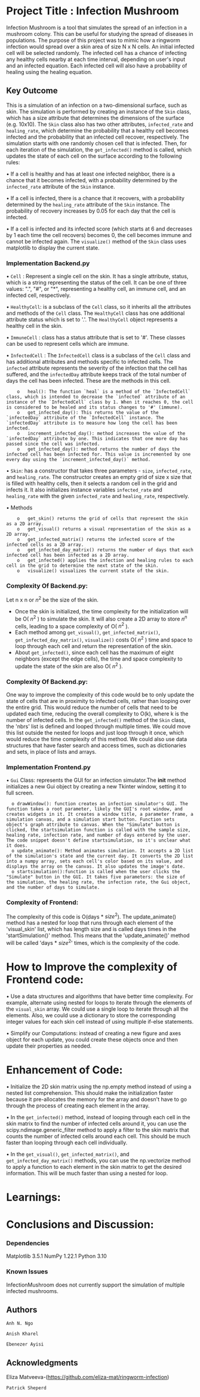 # Project Title : Infection Mushroom
Infection Mushroom is a tool that simulates the spread of an infection in a mushroom colony. This can be useful for studying the spread of diseases in populations. The purpose of this project was to mimic how a ringworm infection would spread over a skin area of size N x N cells. An initial infected cell will be selected randomly. The infected cell has a chance of infecting any healthy cells nearby at each time interval, depending on user's input and an infected equation. Each infected cell will also have a probability of healing using the healing equation.



## Key Outcome
This is a simulation of an infection on a two-dimensional surface, such as skin. The simulation is performed by creating an instance of the `Skin` class, which has a size attribute that determines the dimensions of the surface (e.g. 10x10). The `Skin` class also has two other attributes, `infected_rate` and `healing_rate`, which determine the probability that a healthy cell becomes infected and the probability that an infected cell recover, respectively. The simulation starts with one randomly chosen cell that is infected. Then, for each iteration of the simulation, the `get_infected()` method is called, which updates the state of each cell on the surface according to the following rules:

•	If a cell is healthy and has at least one infected neighbor, there is a chance that it becomes infected, with a probability determined by the `infected_rate` attribute of the `Skin` instance.

•	If a cell is infected, there is a chance that it recovers, with a probability determined by the `healing_rate` attribute of the `Skin` instance. The probability of recovery increases by 0.05 for each day that the cell is infected.

•	If a cell is infected and its infected score (which starts at 6 and decreases by 1 each time the cell recovers) becomes 0, the cell becomes immune and cannot be infected again.
 The `visualize()` method of the `Skin` class uses matplotlib to display the current state.
 
 
 
### Implementation Backend.py
•	`Cell` : Represent a single cell on the skin. It has a single attribute, status, which is a string representing the status of the cell. It can be one of three values: ".", "#", or "*", representing a healthy cell, an immune cell, and an infected cell, respectively. 

•	`HealthyCell`: is a subclass of the `Cell` class, so it inherits all the attributes and methods of the `Cell` class. The `HealthyCell` class has one additional attribute status which is set to '.'. The `HealthyCell` object represents a healthy cell in the skin.

•	`ImmuneCell` : class has a status attribute that is set to '#'. These classes can be used to represent cells which are immune.

•	`InfectedCell` : The `InfectedCell` class is a subclass of the `Cell` class and has additional attributes and methods specific to infected cells. The `infected` attribute represents the severity of the infection that the cell has suffered, and the `infectedDay` attribute keeps track of the total number of days the cell has been infected. These are the methods in this cell.

        o   heal(): The function `heal` is a method of the `InfectedCell` class, which is intended to decrease the `infected` attribute of an instance of the `InfectedCell` class by 1. When it reaches 0, the cell is considered to be healed and its status changes to '#' (immune).
        o   get_infected_day(): This returns the value of the `infectedDay` attribute of the `InfectedCell` instance. The `infectedDay` attribute is to measure how long the cell has been infected.
        o	increment_infected_day(): method increases the value of the `infectedDay` attribute by one. This indicates that one more day has passed since the cell was infected.
        o	get_infected_day(): method returns the number of days the infected cell has been infected for. This value is incremented by one every day using the `increment_infected_day()` method.
      
•	`Skin`: has a constructor that takes three parameters - `size`, `infected_rate`, and `healing_rate`. The constructor creates an empty grid of size x size that is filled with healthy cells, then it selects a random cell in the grid and infects it. It also initializes instance variables `infected_rate` and `healing_rate` with the given `infected_rate` and `healing_rate`, respectively.

•	Methods

        o   get_skin() returns the grid of cells that represent the skin as a 2D array.
        o	get_visual() returns a visual representation of the skin as a 2D array.
        o	get_infected_matrix() returns the infected score of the infected cells as a 2D array.
        o	get_infected_day_matrix() returns the number of days that each infected cell has been infected as a 2D array.
        o	get_infected() applies the infection and healing rules to each cell in the grid to determine the next state of the skin.
        o	visualize() visualizes the current state of the skin.

### Complexity Of Backend.py:
Let n x n or $n^2$ be the size of the skin.

- Once the skin is initialized, the time complexity for the initialization will be O( $n^2$ ) to simulate the skin. It will also create a 2D array to store $n^n$ cells, leading to a space complexity of O( $n^2$ ).
- Each method among `get_visual()`, `get_infected_matrix()`, `get_infected_day_matrix()`, `visualize()` costs O( $n^2$ ) time and space to loop through each cell and return the representation of the skin. 
- About `get_infected()`, since each cell has the maximum of eight neighbors (except the edge cells), the time and space complexity to update the state of the skin are also O( $n^2$ ).

### Complexity Of Backend.py:
One way to improve the complexity of this code would be to only update the state of cells that are in proximity to infected cells, rather than looping over the entire grid. This would reduce the number of cells that need to be updated each time, reducing the overall complexity to O(k), where k is the number of infected cells. 
In the `get_infected()` method of the `Skin` class, the 'nbrs' list is defined and looped through multiple times. We could move this list outside the nested for loops and just loop through it once, which would reduce the time complexity of this method. We could also use data structures that have faster search and access times, such as dictionaries and sets, in place of lists and arrays.



### Implementation Frontend.py
•	`Gui` Class: represents the GUI for an infection simulator.The __init__ method initializes a new Gui object by creating a new Tkinter window, setting it to full screen.

      o	drawWindow(): function creates an infection simulator's GUI. The function takes a root parameter, likely the GUI's root window, and creates widgets in it. It creates a window title, a parameter frame, a simulation canvas, and a simulation start button. Function sets object's graph attribute to canvas. When the "Simulate" button is clicked, the startsimulation function is called with the sample size, healing rate, infection rate, and number of days entered by the user. The code snippet doesn't define startsimulation, so it's unclear what it does.
      o	update_animate(): Method animates simulation. It accepts a 2D list of the simulation's state and the current day. It converts the 2D list into a numpy array, sets each cell's color based on its value, and displays the array on the canvas. It also updates the image's date.
      o	startsimulation():function is called when the user clicks the "Simulate" button in the GUI. It takes five parameters: the size of the simulation, the healing rate, the infection rate, the Gui object, and the number of days to simulate.

### Complexity of Frontend:
The complexity of this code is O(days * $size^2$). The update_animate() method has a nested for loop that runs through each element of the 'visual_skin' list, which has length size and is called days times in the 'startSimulation()' method. This means that the 'update_animate()' method will be called 'days * $size^2$' times, which is the complexity of the code.

# How to Improve the complexity of Frontend code:
•	Use a data structures and algorithms that have better time complexity. For example, alternate using nested for loops to iterate through the elements of the `visual_skin` array. We could use a single loop to iterate through all the elements. Also, we could use a dictionary to store the corresponding integer values for each skin cell instead of using multiple if-else statements.

•	Simplify our Computations: instead of creating a new figure and axes object for each update, you could create these objects once and then update their properties as needed.


# Enhancement of Code:

•	Initialize the 2D skin matrix using the np.empty method instead of using a nested list comprehension. This should make the initialization faster because it pre-allocates the memory for the array and doesn't have to go through the process of creating each element in the array.

•	In the `get_infected()` method, instead of looping through each cell in the skin matrix to find the number of infected cells around it, you can use the scipy.ndimage.generic_filter method to apply a filter to the skin matrix that counts the number of infected cells around each cell. This should be much faster than looping through each cell individually.

•	In the `get_visual()`, `get_infected_matrix()`, and `get_infected_day_matrix()` methods, you can use the np.vectorize method to apply a function to each element in the skin matrix to get the desired information. This will be much faster than using a nested for loop.


# Learnings:



# Conclusions and Discussion:







### Dependencies
Matplotlib 3.5.1
NumPy 1.22.1
Python 3.10


### Known Issues
InfectionMushroom does not currently support the simulation of multiple infected mushrooms.

## Authors
```
Anh N. Ngo
```
```
Anish Kharel
```
```
Ebenezer Ayisi
```







## Acknowledgments
Eliza Matveeva-(https://github.com/eliza-mat/ringworm-infection)
```
Patrick Sheperd 
